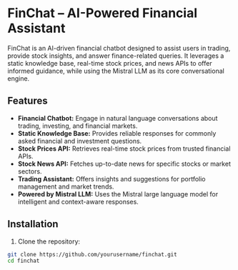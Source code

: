 # FinChat – AI-Powered Financial Assistant

FinChat is an AI-driven financial chatbot designed to assist users in trading, provide stock insights, and answer finance-related queries. It leverages a static knowledge base, real-time stock prices, and news APIs to offer informed guidance, while using the Mistral LLM as its core conversational engine.

## Features

- **Financial Chatbot:** Engage in natural language conversations about trading, investing, and financial markets.
- **Static Knowledge Base:** Provides reliable responses for commonly asked financial and investment questions.
- **Stock Prices API:** Retrieves real-time stock prices from trusted financial APIs.
- **Stock News API:** Fetches up-to-date news for specific stocks or market sectors.
- **Trading Assistant:** Offers insights and suggestions for portfolio management and market trends.
- **Powered by Mistral LLM:** Uses the Mistral large language model for intelligent and context-aware responses.

## Installation

1. Clone the repository:

```bash
git clone https://github.com/yourusername/finchat.git
cd finchat
